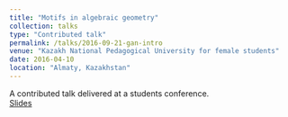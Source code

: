 ```yaml
---
title: "Motifs in algebraic geometry"
collection: talks
type: "Contributed talk"
permalink: /talks/2016-09-21-gan-intro
venue: "Kazakh National Pedagogical University for female students"
date: 2016-04-10
location: "Almaty, Kazakhstan"
---
```


A contributed talk delivered at a students conference.<br>
[Slides](http://polishman.github.io/files/Motifs%20in%20algebraic%20geometry.pptx)
